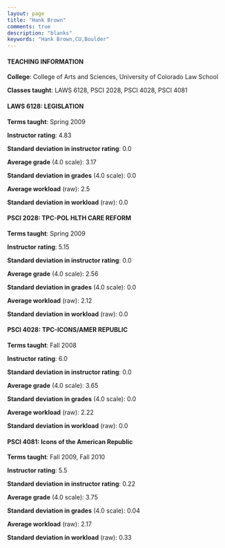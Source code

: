 ```yaml
---
layout: page
title: "Hank Brown" 
comments: true
description: "blanks"
keywords: "Hank Brown,CU,Boulder"
---
```

<head>
<script src="https://ajax.googleapis.com/ajax/libs/jquery/2.1.3/jquery.min.js"></script>
<script src="https://dl.dropboxusercontent.com/s/pc42nxpaw1ea4o9/highcharts.js?dl=0"></script>
<!-- <script src="../assets/js/highcharts.js"></script> -->
<style type="text/css">@font-face {
	font-family: "Bebas Neue";
	src: url(https://www.filehosting.org/file/details/544349/BebasNeue Regular.otf) format("opentype");
	}
	h1.Bebas { 
		font-family: "Bebas Neue", Verdana, Tahoma;
	}
</style>
</head>
	   
#### TEACHING INFORMATION

**College**: College of Arts and Sciences, University of Colorado Law School

**Classes taught**: LAWS 6128, PSCI 2028, PSCI 4028, PSCI 4081

#### LAWS 6128: LEGISLATION

**Terms taught**: Spring 2009

**Instructor rating**: 4.83

**Standard deviation in instructor rating**: 0.0

**Average grade** (4.0 scale): 3.17

**Standard deviation in grades** (4.0 scale): 0.0

**Average workload** (raw): 2.5

**Standard deviation in workload** (raw): 0.0

#### PSCI 2028: TPC-POL HLTH CARE REFORM

**Terms taught**: Spring 2009

**Instructor rating**: 5.15

**Standard deviation in instructor rating**: 0.0

**Average grade** (4.0 scale): 2.56

**Standard deviation in grades** (4.0 scale): 0.0

**Average workload** (raw): 2.12

**Standard deviation in workload** (raw): 0.0

#### PSCI 4028: TPC-ICONS/AMER REPUBLIC

**Terms taught**: Fall 2008

**Instructor rating**: 6.0

**Standard deviation in instructor rating**: 0.0

**Average grade** (4.0 scale): 3.65

**Standard deviation in grades** (4.0 scale): 0.0

**Average workload** (raw): 2.22

**Standard deviation in workload** (raw): 0.0

#### PSCI 4081: Icons of the American Republic

**Terms taught**: Fall 2009, Fall 2010

**Instructor rating**: 5.5

**Standard deviation in instructor rating**: 0.22

**Average grade** (4.0 scale): 3.75

**Standard deviation in grades** (4.0 scale): 0.04

**Average workload** (raw): 2.17

**Standard deviation in workload** (raw): 0.33

